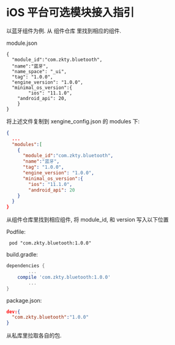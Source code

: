 # iOS 平台可选模块接入指引

以蓝牙组件为例.
从 组件仓库 里找到相应的组件.


module.json

```
{
  "module_id":"com.zkty.bluetooth",
  "name":"蓝牙",
  "name_space": "_ui",
  "tag": "1.0.0",
  "engine_version": "1.0.0",
  "minimal_os_version":{
		"ios": "11.1.0",
  	"android_api": 20,
	}
}
```

将上述文件复制到 xengine_config.json 的 modules 下:

```json
{
  ...
  "modules":[
    {
      "module_id":"com.zkty.bluetooth",
      "name":"蓝牙",
      "tag": "1.0.0",
      "engine_version": "1.0.0",
      "minimal_os_version":{
        "ios": "11.1.0",
        "android_api": 20
    }  
  }
}
```

从组件仓库里找到相应组件, 将 module_id, 和 version 写入以下位置

Podfile:

```config
 pod "com.zkty.bluetooth:1.0.0"
```

build.gradle:

```build.gradle
dependencies {
		...
    compile 'com.zkty.bluetooth:1.0.0'
		...
}

```

package.json:

```json
dev:{
  "com.zkty.bluetooth":"1.0.0"
}
```

从私库里拉取各自的包.

